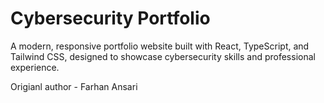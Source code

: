 # Cybersecurity Portfolio 

A modern, responsive portfolio website built with React, TypeScript, and Tailwind CSS, designed to showcase cybersecurity skills and professional experience.

Origianl author - Farhan Ansari 
